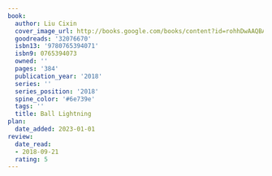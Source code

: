```yaml
---
book:
  author: Liu Cixin
  cover_image_url: http://books.google.com/books/content?id=rohhDwAAQBAJ&printsec=frontcover&img=1&zoom=1&edge=curl&source=gbs_api
  goodreads: '32076670'
  isbn13: '9780765394071'
  isbn9: 0765394073
  owned: ''
  pages: '384'
  publication_year: '2018'
  series: ''
  series_position: '2018'
  spine_color: '#6e739e'
  tags: ''
  title: Ball Lightning
plan:
  date_added: 2023-01-01
review:
  date_read:
  - 2018-09-21
  rating: 5
---
```

